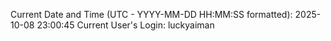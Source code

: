 Current Date and Time (UTC - YYYY-MM-DD HH:MM:SS formatted): 2025-10-08 23:00:45
Current User's Login: luckyaiman
